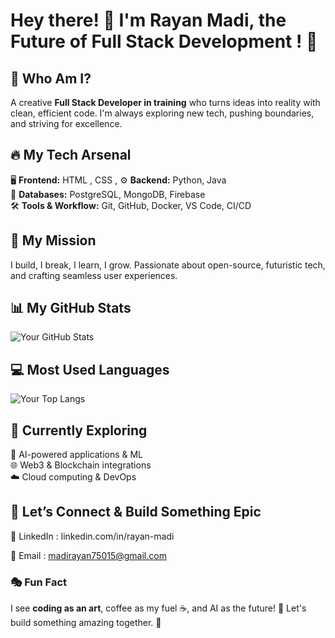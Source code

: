# Hey there! 👋 I'm Rayan Madi, the Future of Full Stack Development ! 🚀

## 🌟 Who Am I?
A creative **Full Stack Developer in training** who turns ideas into reality with clean, efficient code. I'm always exploring new tech, pushing boundaries, and striving for excellence.

## 🔥 My Tech Arsenal
🖥️ **Frontend:** HTML , CSS , 
⚙️ **Backend:**  Python, Java  
💾 **Databases:** PostgreSQL, MongoDB, Firebase  
🛠️ **Tools & Workflow:** Git, GitHub, Docker, VS Code, CI/CD

## 🚀 My Mission
I build, I break, I learn, I grow. Passionate about open-source, futuristic tech, and crafting seamless user experiences.


## 📊 My GitHub Stats

![Your GitHub Stats](https://github-readme-stats.vercel.app/api?username=Rayan-Madi&show_icons=true&hide_title=true&count_private=true&hide=prs)

## 💻 Most Used Languages

![Your Top Langs](https://github-readme-stats.vercel.app/api/top-langs/?username=Rayan-Madi&layout=compact&hide_title=true)


## 🧠 Currently Exploring
🤖 AI-powered applications & ML  
🌐 Web3 & Blockchain integrations  
☁️ Cloud computing & DevOps  

## 🎯 Let’s Connect & Build Something Epic

🔗 LinkedIn : linkedin.com/in/rayan-madi

📩 Email : madirayan75015@gmail.com 

### 🎭 Fun Fact
I see **coding as an art**, coffee as my fuel ☕, and AI as the future! 🤖 Let's build something amazing together. 🚀
